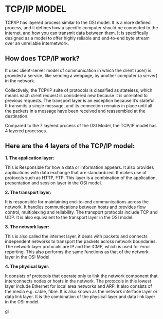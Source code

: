 # TCP/IP MODEL
TCP/IP has layered process similar to the OSI model. It is a more defined process, and it defines how a specific computer should be connected to the internet, and how you can transmit data between them. It is specifically designed as a model to offer highly reliable and end-to-end byte stream over an unreliable internetwork.

## How does TCP/IP work?
It uses client-server model of communication in which the client (user) is provided a service, like sending a webpage, by another computer (a server) in the network.

Collectively, the TCP/IP suite of protocols is classified as stateless, which means each client request is considered new because it is unrelated to previous requests. The transport layer is an exception because it’s stateful. It transmits a single message, and its connection remains in place until all the packets in a message have been received and reassembled at the destination.  

Compared to the 7 layered process of the OSI Model, the TCP/IP model has 4 layered processes.

## Here are the 4 layers of the TCP/IP model:
**1.  The application layer:** 

This is Responsible for how a data or information appears. It also provides applications with data exchange that are standardized. It makes use of protocols such as HTTP, FTP. This layer is a combination of the application, presentation and session layer in the OSI model.

**2.	The transport layer:** 

It is responsible for maintaining end-to-end communications across the network. It handles communications between hosts and provides flow control, multiplexing and reliability. The transport protocols include TCP and UDP. It is also equivalent to the transport layer in the OSI model.


**3.	The network layer:** 

This is also called the internet layer, it deals with packets and connects independent networks to transport the packets across network boundaries. The network layer protocols are IP and the ICMP, which is used for error reporting. This also performs the same functions as that of the network layer in the OSI Model.

**4.	The physical layer:** 

It consists of protocols that operate only to link the network component that interconnects nodes or hosts in the network. The protocols in this lowest layer include Ethernet for local area networks and ARP. It also consists of the media e.g. cable, fibre. It is also known as the network interface layer or data link layer. It is the combination of the physical layer and data link layer in the OSI model.

gi